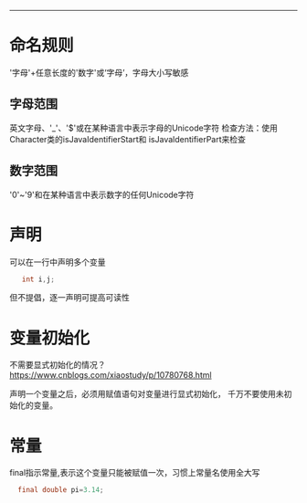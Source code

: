 ---
# 命名规则
  '字母'+任意长度的'数字'或‘字母’，字母大小写敏感
  ## 字母范围
  英文字母、'_'、'$'或在某种语言中表示字母的Unicode字符
  检查方法：使用Character类的isJavaIdentifierStart和 isJavaldentifierPart来检查
  
  ## 数字范围
  '0'~'9'和在某种语言中表示数字的任何Unicode字符

# 声明
 可以在一行中声明多个变量
 ```java
    int i,j;  
 ```
但不提倡，逐一声明可提高可读性

# 变量初始化
 不需要显式初始化的情况？
 https://www.cnblogs.com/xiaostudy/p/10780768.html

 声明一个变量之后，必须用赋值语句对变量进行显式初始化， 千万不要使用未初始化的变量。


# 常量
  
  final指示常量,表示这个变量只能被赋值一次，习惯上常量名使用全大写
  ```java
    final double pi=3.14;
  ```

